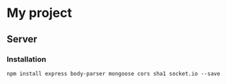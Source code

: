 # My project

## Server

### Installation
```
npm install express body-parser mongoose cors sha1 socket.io --save
```
